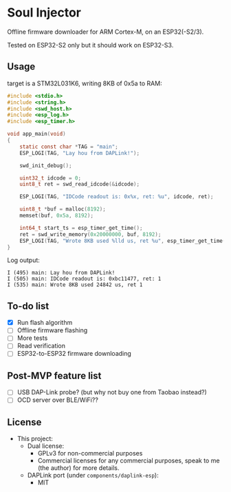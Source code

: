 # Soul Injector

Offline firmware downloader for ARM Cortex-M, on an ESP32(-S2/3).

Tested on ESP32-S2 only but it should work on ESP32-S3.

## Usage

target is a STM32L031K6, writing 8KB of 0x5a to RAM:

```c
#include <stdio.h>
#include <string.h>
#include <swd_host.h>
#include <esp_log.h>
#include <esp_timer.h>

void app_main(void)
{
    static const char *TAG = "main";
    ESP_LOGI(TAG, "Lay hou from DAPLink!");

    swd_init_debug();

    uint32_t idcode = 0;
    uint8_t ret = swd_read_idcode(&idcode);

    ESP_LOGI(TAG, "IDCode readout is: 0x%x, ret: %u", idcode, ret);

    uint8_t *buf = malloc(8192);
    memset(buf, 0x5a, 8192);

    int64_t start_ts = esp_timer_get_time();
    ret = swd_write_memory(0x20000000, buf, 8192);
    ESP_LOGI(TAG, "Wrote 8KB used %lld us, ret %u", esp_timer_get_time() - start_ts, ret);
}

```

Log output:

```
I (495) main: Lay hou from DAPLink!
I (505) main: IDCode readout is: 0xbc11477, ret: 1
I (535) main: Wrote 8KB used 24842 us, ret 1
```

## To-do list

- [x] Run flash algorithm
- [ ] Offline firmware flashing
- [ ] More tests
- [ ] Read verification
- [ ] ESP32-to-ESP32 firmware downloading
 
## Post-MVP feature list

- [ ] USB DAP-Link probe? (but why not buy one from Taobao instead?)
- [ ] OCD server over BLE/WiFi??

## License

- This project: 
  - Dual license:
    - GPLv3 for non-commercial purposes
    - Commercial licenses for any commercial purposes, speak to me (the author) for more details.
  - DAPLink port (under `components/daplink-esp`):
    - MIT
